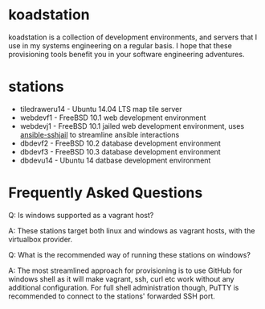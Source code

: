 # koadstation

koadstation is a collection of development environments, and servers that I use in my systems engineering on a regular basis. I hope that these provisioning tools benefit you in your software engineering adventures.

# stations

- tiledraweru14 - Ubuntu 14.04 LTS map tile server
- webdevf1 - FreeBSD 10.1 web development environment
- webdevj1 - FreeBSD 10.1 jailed web development environment, uses [ansible-sshjail](https://github.com/austinhyde/ansible-sshjail) to streamline ansible interactions
- dbdevf2 - FreeBSD 10.2 database development environment
- dbdevf3 - FreeBSD 10.3 database development environment
- dbdevu14 - Ubuntu 14 datbase development environment


# Frequently Asked Questions

Q: Is windows supported as a vagrant host?

A: These stations target both linux and windows as vagrant hosts, with the virtualbox provider.


Q: What is the recommended way of running these stations on windows?

A: The most streamlined approach for provisioning is to use GitHub for windows shell as it will make vagrant, ssh, curl etc work without any additional configuration. For full shell administration though, PuTTY is recommended to connect to the stations' forwarded SSH port.
